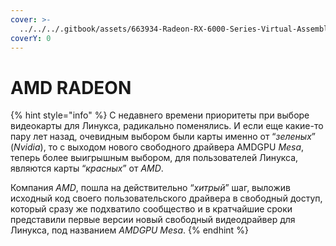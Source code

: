 ```yaml
---
cover: >-
  ../../../.gitbook/assets/663934-Radeon-RX-6000-Series-Virtual-Assembly-1260x709.webp
coverY: 0
---
```


# AMD RADEON

{% hint style="info" %}
С недавнего времени приоритеты при выборе видеокарты для Линукса, радикально поменялись. И если еще какие-то пару лет назад, очевидным выбором были карты именно от “_зеленых_” (_Nvidia_), то с выходом нового свободного драйвера AMDGPU _Mesa_, теперь более выигрышным выбором, для пользователей Линукса, являются карты “_красных_” от _AMD_.

Компания _AMD_, пошла на действительно “_хитрый_” шаг, выложив исходный код своего пользовательского драйвера в свободный доступ, который сразу же подхватило сообщество и в кратчайшие сроки представили первые версии новый свободный видеодрайвер для Линукса, под названием _AMDGPU Mesa_.
{% endhint %}
